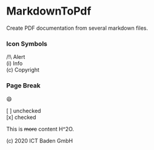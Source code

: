 # MarkdownToPdf
Create PDF documentation from several markdown files.

### Icon Symbols
/!\ Alert   
(i) Info   
(c) Copyright

### Page Break
<div style="page-break-after: always;"></div>

:smile:

[ ] unchecked  
[x] checked

This is ~~more~~ content H^2O.

(c) 2020 ICT Baden GmbH
